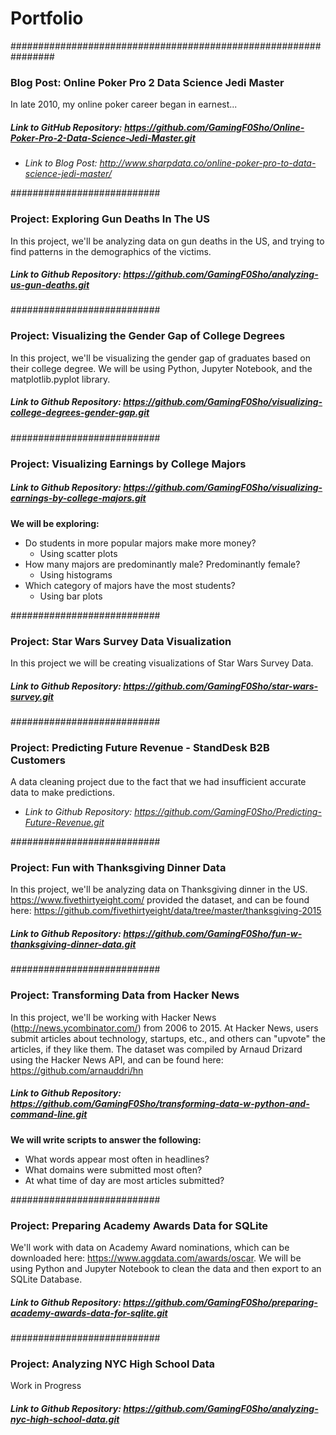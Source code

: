 # Portfolio
################################################################
### Blog Post: Online Poker Pro 2 Data Science Jedi Master
In late 2010, my online poker career began in earnest...
##### *Link to GitHub Repository: https://github.com/GamingF0Sho/Online-Poker-Pro-2-Data-Science-Jedi-Master.git*
- *Link to Blog Post: http://www.sharpdata.co/online-poker-pro-to-data-science-jedi-master/*


###########################
### Project: Exploring Gun Deaths In The US
In this project, we'll be analyzing data on gun deaths in the US, and trying to find patterns in the demographics of the victims.
##### *Link to Github Repository: https://github.com/GamingF0Sho/analyzing-us-gun-deaths.git*


###########################
### Project: Visualizing the Gender Gap of College Degrees
In this project, we'll be visualizing the gender gap of graduates based on their college degree. We will be using Python, Jupyter Notebook, and the matplotlib.pyplot library.
##### *Link to Github Repository: https://github.com/GamingF0Sho/visualizing-college-degrees-gender-gap.git*


###########################
### Project: Visualizing Earnings by College Majors
##### *Link to Github Repository: https://github.com/GamingF0Sho/visualizing-earnings-by-college-majors.git*
**We will be exploring:**
- Do students in more popular majors make more money?
  - Using scatter plots
- How many majors are predominantly male? Predominantly female?
  - Using histograms
- Which category of majors have the most students?
  - Using bar plots


###########################
### Project: Star Wars Survey Data Visualization
In this project we will be creating visualizations of Star Wars Survey Data.
##### *Link to Github Repository: https://github.com/GamingF0Sho/star-wars-survey.git*


###########################
### Project: Predicting Future Revenue - StandDesk B2B Customers
A data cleaning project due to the fact that we had insufficient accurate data to make predictions.
- *Link to Github Repository: https://github.com/GamingF0Sho/Predicting-Future-Revenue.git*

###########################
### Project: Fun with Thanksgiving Dinner Data
In this project, we'll be analyzing data on Thanksgiving dinner in the US. https://www.fivethirtyeight.com/ provided the dataset, and can be found here: https://github.com/fivethirtyeight/data/tree/master/thanksgiving-2015
##### *Link to Github Repository: https://github.com/GamingF0Sho/fun-w-thanksgiving-dinner-data.git*


###########################
### Project: Transforming Data from Hacker News
In this project, we'll be working with Hacker News (http://news.ycombinator.com/) from 2006 to 2015. At Hacker News, users submit articles about technology, startups, etc., and others can "upvote" the articles, if they like them. The dataset was compiled by Arnaud Drizard using the Hacker News API, and can be found here: https://github.com/arnauddri/hn
##### *Link to Github Repository: https://github.com/GamingF0Sho/transforming-data-w-python-and-command-line.git*
**We will write scripts to answer the following:**
- What words appear most often in headlines?
- What domains were submitted most often?
- At what time of day are most articles submitted?


###########################
### Project: Preparing Academy Awards Data for SQLite
We'll work with data on Academy Award nominations, which can be downloaded here: https://www.aggdata.com/awards/oscar. We will be using Python and Jupyter Notebook to clean the data and then export to an SQLite Database.
##### *Link to Github Repository: https://github.com/GamingF0Sho/preparing-academy-awards-data-for-sqlite.git*


###########################
### Project: Analyzing NYC High School Data
Work in Progress
##### *Link to Github Repository: https://github.com/GamingF0Sho/analyzing-nyc-high-school-data.git*

